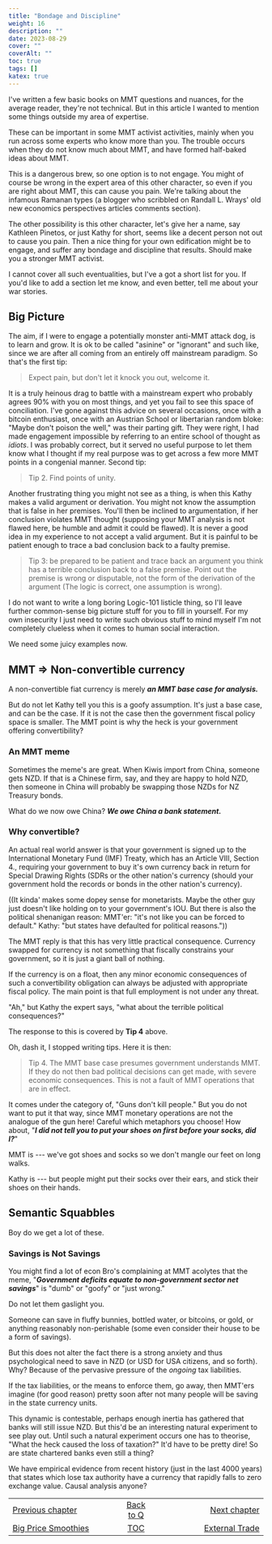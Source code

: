 ```yaml
---
title: "Bondage and Discipline"
weight: 16
description: ""
date: 2023-08-29
cover: ""
coverAlt: ""
toc: true
tags: []
katex: true
---
```


I've written a few basic books on MMT questions and nuances, for the average 
reader, they're not technical. But in this article I wanted to mention some 
things outside my area of expertise.

These can be important in some MMT activist activities, mainly when you run 
across some experts who know more than you. The trouble occurs when they do 
not know much about MMT, and have formed half-baked ideas about MMT.

This is a dangerous brew, so one option is to not engage. You might of course be 
wrong in the expert area of this other character, so even if you are right about 
MMT, this can cause you pain. We're talking about the infamous Ramanan types 
(a blogger who scribbled on Randall L. Wrays' old new economics perspectives 
articles comments section).

The other possibility is this other character, let's give her a name, say 
Kathleen Pinetos, or just Kathy for short, seems like a decent person not out to 
cause you pain. Then a nice thing for your own edification might be to engage, 
and suffer any bondage and discipline that results. Should make you a stronger 
MMT activist.

I cannot cover all such eventualities, but I've a got a short list for you. If 
you'd like to add a section let me know, and even better, tell me about your war 
stories.

## Big Picture

The aim, if I were to engage a potentially monster anti-MMT attack dog, is to 
learn and grow. It is ok to be called "asinine" or "ignorant" and such like, 
since we are after all coming from an entirely off mainstream paradigm.
So that's the first tip:
> Expect pain, but don't let it knock you out, welcome it.

It is a truly heinous drag to battle with a 
mainstream expert who probably agrees 90% with you on most things, and yet you 
fail to see this space of conciliation. I've gone against this advice on several 
occasions, once with a bitcoin enthusiast, once with an Austrian School or 
libertarian random bloke: "Maybe don't poison the well," was their parting gift. 
They were right, I had made engagement impossible by referring to an entire 
school of thought as *idiots*. I was probably correct, but it served no useful 
purpose to let them know what I thought if my real purpose was to get across 
a few more MMT points in a congenial manner. 
Second tip:
> Tip 2. Find points of unity.

Another frustrating thing you might not see as a thing, is when this Kathy 
makes a valid argument or derivation. You might not know the assumption that is 
false in her premises. You'll then be inclined to argumentation, if her conclusion 
violates MMT thought (supposing your MMT analysis is not flawed here, be humble 
and admit it could be flawed). It is never a good idea in my experience to not 
accept a valid argument. But it is painful to be patient enough to trace a bad 
conclusion back to a faulty premise.
> Tip 3: be prepared to be patient and trace back an argument you think has a 
terrible conclusion back to a false premise. Point out the premise is wrong or 
disputable, not the form of the derivation of the argument (The logic is correct, 
one assumption is wrong).

I do not want to write a long boring Logic-101 listicle thing, so I'll leave 
further common-sense big picture stuff for you to fill in yourself. For my own 
insecurity I just need to write such obvious stuff to mind myself I'm not 
completely clueless when it comes to human social interaction. 

We need some juicy examples now.

## MMT ⇒ Non-convertible currency

A non-convertible fiat currency is merely 
**_an MMT base case for analysis._**

But do not let Kathy tell you this is a goofy assumption. It's just a base case, 
and can be the case. If it is not the case then the government fiscal policy space 
is smaller. The MMT point is why the heck is your government offering 
convertibility?

### An MMT meme

Sometimes the meme's are great. When Kiwis import from China, someone gets NZD. 
If that is a Chinese firm, say, and they are happy to hold NZD, then someone in 
China will probably be swapping those NZDs for NZ Treasury bonds.

What do we now owe China? **_We owe China a bank statement._**


### Why convertible?

An actual real world answer is that your government is signed up to the 
International Monetary Fund (IMF) Treaty, which has an Article VIII, Section 4., 
requiring your government to buy it's own currency back in return for Special 
Drawing Rights (SDRs or the other nation's currency (should your government hold 
the records or bonds in the other nation's currency).

((It kinda' makes some dopey sense for monetarists. Maybe the other guy just 
doesn't like holding on to your government's IOU. But there is also the 
political shenanigan reason: MMT'er: "it's not like you 
can be forced to default." Kathy: "but states have defaulted for 
political reasons."))

The MMT reply is that this has very little practical consequence. Currency swapped 
for currency is not something that fiscally constrains your government, so it is 
just a giant ball of nothing.

If the currency is on a float, then any minor economic consequences of such a 
convertibility obligation can always be adjusted with appropriate fiscal 
policy. The main point is that full employment is not under any threat.

"Ah," but Kathy the expert says, "what about the terrible political consequences?"

The response to this is covered by **Tip 4** above.

Oh, dash it, I stopped writing tips.  Here it is then:
> Tip 4. The MMT base case presumes government understands MMT. If they do 
not then bad political decisions can get made, with severe economic 
consequences. This is not a fault of MMT operations that are in effect. 

It comes under the category of, "Guns don't kill people." But you do not want to 
put it that way, since MMT monetary operations are not the analogue of the gun 
here! Careful which metaphors you choose!
How about, 
"**_I did not tell you to put your shoes on first before your socks, did I?_**"

MMT is --- we've got shoes and socks so we don't mangle our feet on 
long walks.

Kathy is --- but people might put their socks over their ears, and stick 
their shoes on their hands.

## Semantic Squabbles

Boy do we get a lot of these.

### Savings is Not Savings

You might find a lot of econ Bro's complaining at MMT acolytes that the meme, 
"**_Government deficits equate to non-government sector net savings_**"
is "dumb" or "goofy" or "just wrong."

Do not let them gaslight you.

Someone can save in fluffy bunnies, bottled water, or bitcoins, or gold, 
or anything reasonably non-perishable (some even consider their house to be a 
form of savings).

But this does not alter the fact there is a strong anxiety and thus psychological 
need to save in NZD (or USD for USA citizens, and so forth). Why? Because of the 
pervasive pressure of the *ongoing* tax liabilities.

If the tax liabilities, or the means to enforce them, go away, then MMT'ers 
imagine (for good reason) pretty soon after not many people will be saving in 
the state currency units. 

This dynamic is contestable, perhaps enough inertia has gathered that banks will 
still issue NZD. But this'd be an interesting natural experiment to see play out. 
Until such a natural experiment occurs one has to theorise, "What the heck caused 
the loss of taxation?" It'd have to be 
pretty dire! So are state chartered banks even still a thing?

We have empirical evidence from recent history (just in the last 4000 years)  
that states which lose tax authority have a currency that rapidly falls 
to zero exchange value. Causal analysis anyone?


<table style="border-collapse: collapse; border=0;">
    <colgroup>
       <col span="1" style="width: 35%;">
       <col span="1" style="width: 10%;">
       <col span="1" style="width: 35%;">
    </colgroup>
<tr style="border: 1px solid color:#0f0f0f;">
<td style="border: 1px solid color:#0f0f0f;">
<a href="../024_irsmoothie">Previous chapter</a></td>
<td style="border: 1px solid color:#0f0f0f; text-align:center;">
<a href="../">Back to Q</a></td>
<td style="border: 1px solid color:#0f0f0f; text-align:right;">
<a href="../026_tradebackwards">Next chapter</a></td>
</tr>
<tr style="border: 1px solid color:#0f0f0f;">
<td style="border: 1px solid color:#0f0f0f;">
<a href="../024_irsmoothie">Big Price Smoothies</a></td>
<td style="border: 1px solid color:#0f0f0f; text-align:center;">
<a href="../">TOC</a></td>
<td style="border: 1px solid color:#0f0f0f; text-align:right;">
<a href="../026_tradebackwards">External Trade</a></td>
</tr>
</table>



